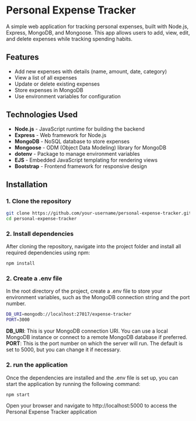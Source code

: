 # Personal Expense Tracker

A simple web application for tracking personal expenses, built with Node.js, Express, MongoDB, and Mongoose. This app allows users to add, view, edit, and delete expenses while tracking spending habits.

## Features
- Add new expenses with details (name, amount, date, category)
- View a list of all expenses
- Update or delete existing expenses
- Store expenses in MongoDB
- Use environment variables for configuration

## Technologies Used
- **Node.js** - JavaScript runtime for building the backend
- **Express** - Web framework for Node.js
- **MongoDB** - NoSQL database to store expenses
- **Mongoose** - ODM (Object Data Modeling) library for MongoDB
- **dotenv** - Package to manage environment variables
- **EJS** - Embedded JavaScript templating for rendering views
- **Bootstrap** - Frontend framework for responsive design

## Installation

### 1. Clone the repository
```bash
git clone https://github.com/your-username/personal-expense-tracker.git
cd personal-expense-tracker
```

### 2. Install dependencies
After cloning the repository, navigate into the project folder and install all required dependencies using npm:
```bash
npm install
```

### 2. Create a .env file
In the root directory of the project, create a .env file to store your environment variables, such as the MongoDB connection string and the port number.
```bash
DB_URI=mongodb://localhost:27017/expense-tracker
PORT=3000
```
**DB_URI**: This is your MongoDB connection URI. You can use a local MongoDB instance or connect to a remote MongoDB database if preferred.
**PORT**: This is the port number on which the server will run. The default is set to 5000, but you can change it if necessary.

### 2. run the application
Once the dependencies are installed and the .env file is set up, you can start the application by running the following command:
```bash
npm start
```

Open your browser and navigate to http://localhost:5000 to access the Personal Expense Tracker application
